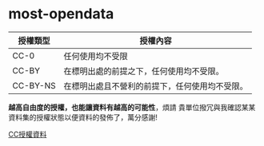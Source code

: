 # most-opendata
授權類型 | 授權內容
-|-
CC-0|任何使用均不受限
CC-BY|在標明出處的前提之下，任何使用均不受限。
CC-BY-NS|在標明出處且不營利的前提下，任何使用均不受限。  

**越高自由度的授權，也能讓資料有越高的可能性**，煩請 貴單位撥冗與我確認某某資料集的授權狀態以便資料的發佈了，萬分感謝!  

[CC授權資料][cc來源]

[cc來源]:https://creativecommons.org/licenses/?lang=zh_TW
